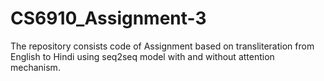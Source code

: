 # CS6910_Assignment-3
The repository consists code of Assignment based on transliteration from English to Hindi using seq2seq model with and without attention mechanism. 

